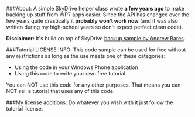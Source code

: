 ###About:
A simple SkyDrive helper class wrote __a few years ago__ to make backing up stuff from WP7 apps easier. Since the API has changed over the few years quite drastically it __probably won't  work now__ (and it was also written during my high-school years so don't expect perfect clean code).

__Disclaimer:__ It's build on top of SkyDrive [backup sample by Andrew Bares](http://wmpoweruser.com/developers-use-skydrive-to-backup-app-data/). 

###Tutorial LICENSE INFO:
This code sample can be used for free without any restrictions as long as the use meets one of these categories:
* Using the code in your Windows Phone application
* Using this code to write your own free tutorial
 
You can NOT use this code for any other purposes. That means you can NOT sell a tutorial that uses any of this code.

###My license additions:
Do whatever you wish with it just follow the tutorial license.

